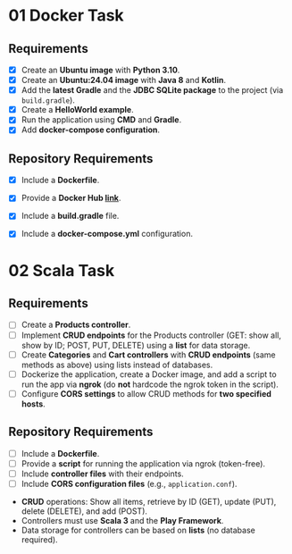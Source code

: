 # 01 Docker Task

## Requirements
- [x] Create an **Ubuntu image** with **Python 3.10**.
- [x] Create an **Ubuntu:24.04 image** with **Java 8** and **Kotlin**.
- [x] Add the **latest Gradle** and the **JDBC SQLite package** to the project (via `build.gradle`).
- [x] Create a **HelloWorld example**.
- [x] Run the application using **CMD** and **Gradle**.
- [x] Add **docker-compose configuration**.
## Repository Requirements
- [x] Include a **Dockerfile**.
- [x] Provide a **Docker Hub [link](https://hub.docker.com/repository/docker/afterhoursbilly/kotlin-gradle-java/general)**.
- [x] Include a **build.gradle** file.
- [x] Include a **docker-compose.yml** configuration.



# 02 Scala Task

## Requirements
- [ ] Create a **Products controller**.  
- [ ] Implement **CRUD endpoints** for the Products controller (GET: show all, show by ID; POST, PUT, DELETE) using a **list** for data storage.  
- [ ] Create **Categories** and **Cart controllers** with **CRUD endpoints** (same methods as above) using lists instead of databases.  
- [ ] Dockerize the application, create a Docker image, and add a script to run the app via **ngrok** (do **not** hardcode the ngrok token in the script).  
- [ ] Configure **CORS settings** to allow CRUD methods for **two specified hosts**.  

## Repository Requirements
- [ ] Include a **Dockerfile**.  
- [ ] Provide a **script** for running the application via ngrok (token-free).  
- [ ] Include **controller files** with their endpoints.  
- [ ] Include **CORS configuration files** (e.g., `application.conf`).  
- **CRUD** operations: Show all items, retrieve by ID (GET), update (PUT), delete (DELETE), and add (POST).  
- Controllers must use **Scala 3** and the **Play Framework**.  
- Data storage for controllers can be based on **lists** (no database required).  